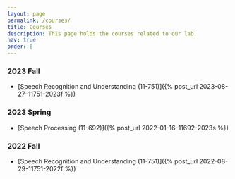 ```yaml
---
layout: page
permalink: /courses/
title: Courses
description: This page holds the courses related to our lab.
nav: true
order: 6
---
```


### 2023 Fall

* [Speech Recognition and Understanding (11-751)]({% post_url 2023-08-27-11751-2023f %})

### 2023 Spring

* [Speech Processing (11-692)]({% post_url 2022-01-16-11692-2023s %})

### 2022 Fall

* [Speech Recognition and Understanding (11-751)]({% post_url 2022-08-29-11751-2022f %})


